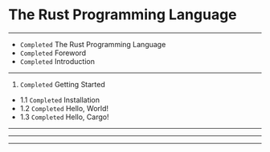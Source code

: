 # The Rust Programming Language
_______________________________________________________________________________
- `Completed` The Rust Programming Language
- `Completed` Foreword
- `Completed` Introduction
_______________________________________________________________________________
1. `Completed` Getting Started
- 1.1 `Completed` Installation
- 1.2 `Completed` Hello, World!
- 1.3 `Completed` Hello, Cargo!
_______________________________________________________________________________


_______________________________________________________________________________

_______________________________________________________________________________
